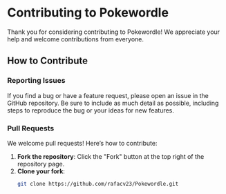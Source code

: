 # Contributing to Pokewordle

Thank you for considering contributing to Pokewordle! We appreciate your help and welcome contributions from everyone.

## How to Contribute

### Reporting Issues

If you find a bug or have a feature request, please open an issue in the GitHub repository. Be sure to include as much detail as possible, including steps to reproduce the bug or your ideas for new features.

### Pull Requests

We welcome pull requests! Here’s how to contribute:

1. **Fork the repository**: Click the "Fork" button at the top right of the repository page.
2. **Clone your fork**:
   ```bash
   git clone https://github.com/rafacv23/Pokewordle.git
   ```
